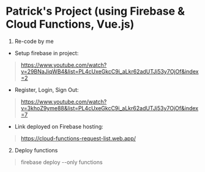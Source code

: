 # Patrick's Project (using Firebase & Cloud Functions, Vue.js)

1. Re-code by me

- Setup firebase in project:

> https://www.youtube.com/watch?v=29BNaJiqWB4&list=PL4cUxeGkcC9i_aLkr62adUTJi53y7OjOf&index=2

- Register, Login, Sign Out:

> https://www.youtube.com/watch?v=3khoZ9yme88&list=PL4cUxeGkcC9i_aLkr62adUTJi53y7OjOf&index=7

- Link deployed on Firebase hosting:

> https://cloud-functions-request-list.web.app/

2. Deploy functions

> firebase deploy --only functions
